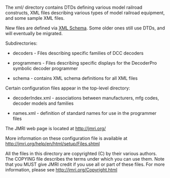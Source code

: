 The xml/ directory contains DTDs defining various model railroad constructs, XML files describing various types of model railroad equipment, and some sample XML files. 

New files are defined via [XML Schema](http://jmri.org/help/en/html/doc/Technical/XmlSchema.shtml). Some older ones still use DTDs, and will eventually be migrated.

Subdirectories:

 - decoders - Files describing specific families of DCC decoders

 - programmers - Files describing specific displays for the DecoderPro symbolic decoder programmer
	              
 - schema - contains XML schema definitions for all XML files
	
Certain configuration files appear in the top-level directory:

 - decoderIndex.xml - associations between manufacturers, mfg codes, decoder models and families
		
 - names.xml - definition of standard names for use in the programmer files

The JMRI web page is located at http://jmri.org/

More information on these configuration file is available at http://jmri.org/help/en/html/setup/Files.shtml

All the files in this directory are copyrighted (C) by their various authors.  The COPYING file describes the terms under which you can use them.  Note that you MUST give JMRI credit if you use all or part of these files.  For more information, please see http://jmri.org/Copyright.html

